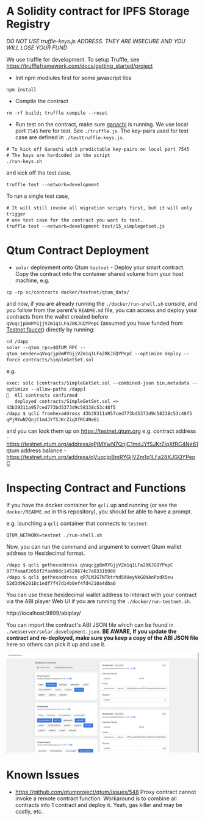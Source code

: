 # A Solidity contract for IPFS Storage Registry

*DO NOT USE truffle-keys.js ADDRESS. THEY ARE INSECURE AND YOU
WILL LOSE YOUR FUND*

We use truffle for development. To setup Truffle,
see https://truffleframework.com/docs/getting_started/project

* Init npm modiules first for some javascript libs
```
npm install
```

* Compile the contract
```
rm -rf build; truffle compile --reset
```

* Run test on the contract, make sure [ganachi](https://github.com/matr1xc0in/ganache-cli/tree/dockerize-it) is running. We use
local port `7545` here for test. See `./truffle.js`. The key-pairs used for test
case are defined in `./testtruffle-keys.js`.
```
# To kick off Ganachi with predictable key-pairs on local port 7545
# The keys are hardcoded in the script
./run-keys.sh
```
and kick off the test case.
```
truffle test --network=development
```

To run a single test case,
```
# It will still invoke all migration scripts first, but it will only trigger
# one test case for the contract you want to test.
truffle test --network=development test/15_simplegetset.js
```

# Qtum Contract Deployment
* `solar` deployment onto Qtum `testnet` - Deploy your smart contract.
Copy the contract into the container shared volume from your host machine, e.g.
```
cp -rp sc/contracts docker/testnet/qtum_data/
```
and now, if you are already running the `./docker/run-shell.sh` console, and you follow
from the parent's `README.md` file, you can access and deploy your contracts from the
wallet created before `qVuqcjpBmRYGjjVZm1q1LFa28KJGQYPepC` (assumed you have funded from
[Testnet faucet](http://testnet-faucet.qtum.info/#!/)) directly by running:
```
cd /dapp
solar --qtum_rpc=$QTUM_RPC --qtum_sender=qVuqcjpBmRYGjjVZm1q1LFa28KJGQYPepC --optimize deploy --force contracts/SimpleGetSet.sol
```
e.g.
```
exec: solc [contracts/SimpleGetSet.sol --combined-json bin,metadata --optimize --allow-paths /dapp]
🚀  All contracts confirmed
   deployed contracts/SimpleGetSet.sol => 43b39311a957ced773bd5373d9c58338c53c48f5
/dapp $ qcli fromhexaddress 43b39311a957ced773bd5373d9c58338c53c48f5
qPjMYwN7QnjC1mdJYfSJKrZiqXfRC4Ne61
```
and you can look them up on https://testnet.qtum.org e.g.
contract address - https://testnet.qtum.org/address/qPjMYwN7QnjC1mdJYfSJKrZiqXfRC4Ne61
qtum address balance - https://testnet.qtum.org/address/qVuqcjpBmRYGjjVZm1q1LFa28KJGQYPepC

# Inspecting Contract and Functions
If you have the docker container for `qcli` up and running (or see the `docker/README.md` in 
this repository), you should be able to have a prompt.

e.g. launching a `qcli` container that connects to `testnet`.
```
QTUM_NETWORK=testnet ./run-shell.sh
```
Now, you can run the command and argument to convert Qtum wallet address to Hexidecimal format.
```
/dapp $ qcli gethexaddress qVuqcjpBmRYGjjVZm1q1LFa28KJGQYPepC
877feaaf2658f2faa90dc14528674c7e8331b980
/dapp $ qcli gethexaddress qR7LMJGTNTktrhd5AUeyNkGQNAnPzdX5eu
52d3d96201bc1edf7f47d14b0ef4fd4210a4dba0
```

You can use these hexidecimal wallet address to interact with your contract via the
ABI player Web UI if you are running the `./docker/run-testnet.sh`.

http://localhost:9899/abiplay/

You can import the contract's ABI JSON file which can be found in `./webserver/solar.development.json`.
**BE AWARE, If you update the contract and re-deployed, make sure you keep a copy of the ABI JSON file**
here so others can pick it up and use it.

![alt text](https://github.com/matr1xc0in/qtum/blob/master/sc/examples/abi_player_inspecting_functions.png)

# Known Issues
* https://github.com/qtumproject/qtum/issues/548 Proxy contract cannot invoke a remote contract function.
Workaround is to combine all contracts into 1 contract and deploy it. Yeah, gas killer and may be costly, etc.

